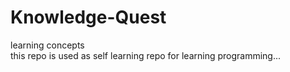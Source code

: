 # Knowledge-Quest
learning concepts
<br>
this repo is used as self learning repo for learning programming...
